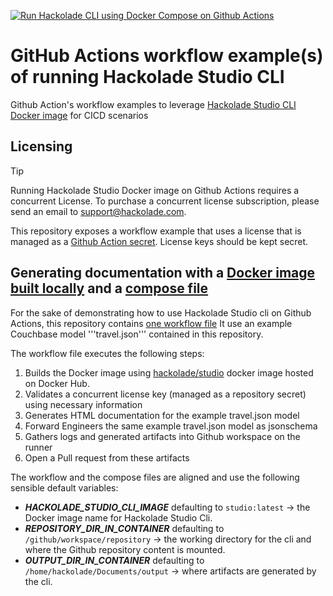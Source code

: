 
[![Run Hackolade CLI using Docker Compose on Github Actions](https://github.com/hackolade/studio-cli-github-actions-examples/actions/workflows/generate-doc-and-jsonschema.yml/badge.svg)](https://github.com/hackolade/studio-cli-github-actions-examples/actions/workflows/generate-doc-and-jsonschema.yml)

# GitHub Actions workflow example(s) of running Hackolade Studio CLI
Github Action's workflow examples to leverage [Hackolade Studio CLI Docker image](https://github.com/hackolade/docker/tree/main/Studio#readme) for CICD scenarios

## Licensing

> [!TIP]
>Running Hackolade Studio Docker image on Github Actions requires a concurrent License.
>To purchase a concurrent license subscription, please send an email to support@hackolade.com.

This repository exposes a workflow example that uses a license that is managed as a [Github Action secret](https://docs.github.com/en/actions/security-for-github-actions/security-guides/using-secrets-in-github-actions). License keys should be kept secret.

## Generating documentation with a [Docker image built locally](./Dockerfile) and a [compose file](./compose.yml)

For the sake of demonstrating how to use Hackolade Studio cli on Github Actions, this repository contains [one workflow file](./.github/workflows/generate-doc-and-jsonschema.yml)
It use an example Couchbase model '''travel.json''' contained in this repository.

The workflow file executes the following steps:

1. Builds the Docker image using [hackolade/studio](https://hub.docker.com/r/hackolade/studio/tags) docker image hosted on Docker Hub.
2. Validates a concurrent license key (managed as a repository secret) using necessary information
3. Generates HTML documentation for the example travel.json model
4. Forward Engineers the same example travel.json model as jsonschema
5. Gathers logs and generated artifacts into Github workspace on the runner
6. Open a Pull request from these artifacts

The workflow and the compose files are aligned and use the following sensible default variables:

- ***HACKOLADE_STUDIO_CLI_IMAGE*** defaulting to `studio:latest` -> the Docker image name for Hackolade Studio Cli.
- ***REPOSITORY_DIR_IN_CONTAINER*** defaulting to `/github/workspace/repository` -> the working directory for the cli and where the Github repository content is mounted.
- ***OUTPUT_DIR_IN_CONTAINER*** defaulting to `/home/hackolade/Documents/output` -> where artifacts are generated by the cli.
